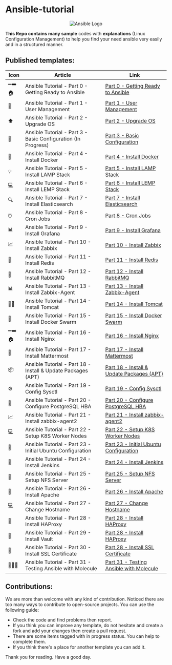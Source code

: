# Ansible-tutorial

<p align="center">
 <img alt="Ansible Logo" src="image/banner.png">
</p>

**This Repo contains many sample** codes with **explanations** (Linux Configuration Management) to help you find your need ansible very easily and in a structured manner.

## Published templates:

| Icon   | Article                                                       | Link                                                                      |
| ------ | ------------------------------------------------------------- | ------------------------------------------------------------------------- |
| ➖➡️🏠 | Ansible Tutorial - Part 0 - Getting Ready to Ansible          | [Part 0 - Getting Ready to Ansible](./part00-getting-ready/)              |
| 🔑     | Ansible Tutorial - Part 1 - User Management                   | [Part 1 - User Management](./part01-create-user/)                         |
| ⬆️     | Ansible Tutorial - Part 2 - Upgrade OS                        | [Part 2 - Upgrade OS](./part02-update-linux/)                             |
| 🚧     | Ansible Tutorial - Part 3 - Basic Configuration (In Progress) | [Part 3 - Basic Configuration](#)                                         |
| 🐳     | Ansible Tutorial - Part 4 - Install Docker                    | [Part 4 - Install Docker](./part04-docker-install/)                       |
| 💡     | Ansible Tutorial - Part 5 - Install LAMP Stack                | [Part 5 - Install LAMP Stack](./part05-lamp-stack-install/)               |
| 💻     | Ansible Tutorial - Part 6 - Install LEMP Stack                | [Part 6 - Install LEMP Stack](./part06-lemp-stack-install)                |
| 🔍     | Ansible Tutorial - Part 7 - Install Elasticsearch             | [Part 7 - Install Elasticsearch](./part07-elasticsearch-install/)         |
| ⏰     | Ansible Tutorial - Part 8 - Cron Jobs                         | [Part 8 - Cron Jobs](./part08-create-cronjob/)                            |
| 📊     | Ansible Tutorial - Part 9 - Install Grafana                   | [Part 9 - Install Grafana](./part09-grafana-install)                      |
| 📈     | Ansible Tutorial - Part 10 - Install Zabbix                   | [Part 10 - Install Zabbix](./part10-zabbix-install)                       |
| 🔄     | Ansible Tutorial - Part 11 - Install Redis                    | [Part 11 - Install Redis](./part11-redis-install)                         |
| 🐇     | Ansible Tutorial - Part 12 - Install RabbitMQ                 | [Part 12 - Install RabbitMQ](./part12-rabbitmq-install)                   |
| 📊     | Ansible Tutorial - Part 13 - Install Zabbix-Agent             | [Part 13 - Install Zabbix-Agent](./part13-zabbix-agent-install)           |
| 🌴😺   | Ansible Tutorial - Part 14 - Install Tomcat                   | [Part 14 - Install Tomcat](./part14-tomcat-install)                       |
| 🐳     | Ansible Tutorial - Part 15 - Install Docker Swarm             | [Part 15 - Install Docker Swarm](./part15-docker-swarm-install)           |
| ➖➡️🏠 | Ansible Tutorial - Part 16 - Install Nginx                    | [Part 16 - Install Nginx](./part16-nginx-install)                         |
| 💬     | Ansible Tutorial - Part 17 - Install Mattermost               | [Part 17 - Install Mattermost](./part17-mattermost-install)               |
| 📦     | Ansible Tutorial - Part 18 - Install & Update Packages (APT)  | [Part 18 - Install & Update Packages (APT)](./part18-package-manager/)    |
| ⚙️     | Ansible Tutorial - Part 19 - Config Sysctl                    | [Part 19 - Config Sysctl](./part19-config-sysctl/)                        |
| 🐘     | Ansible Tutorial - Part 20 - Configure PostgreSQL HBA         | [Part 20 - Configure PostgreSQL HBA](./part20-config-pg-hba/)             |
| 📈     | Ansible Tutorial - Part 21 - Install zabbix-agent2            | [Part 21 - Install zabbix-agent2](./part21-zabbix-agent2/)            |
| 💻     | Ansible Tutorial - Part 22 - Setup K8S Worker Nodes           | [Part 22 - Setup K8S Worker Nodes](./part22-k8s-worker-init/)             |
| 🔧     | Ansible Tutorial - Part 23 - Initial Ubuntu Configuration     | [Part 23 - Initial Ubuntu Configuration](./part23-config-os_ubuntu-init/) |
| 🚦     | Ansible Tutorial - Part 24 - Install Jenkins                  | [Part 24 - Install Jenkins](./part24-jenkins-jcasc/)                      |
| 📂     | Ansible Tutorial - Part 25 - Setup NFS Server                 | [Part 25 - Setup NFS Server](./part25-setup-nfs-server/)                  |
| 🏢     | Ansible Tutorial - Part 26 - Install Apache                   | [Part 26 - Install Apache](./part26-apache-install/)                      |
| 💻     | Ansible Tutorial - Part 27 - Change Hostname                  | [Part 27 - Change Hostname](./part27-change-hostname/)                    |
| 🚀     | Ansible Tutorial - Part 28 - Install HAProxy                  | [Part 28 - Install HAProxy](./part28-haproxy-install/)                    |
| 🚀     | Ansible Tutorial - Part 29 - Install Vault                 | [Part 28 - Install HAProxy](./part29-vault/)                    |
| 🚀     | Ansible Tutorial - Part 30 - Install SSL Certificate                  | [Part 28 - Install SSL Certificate](./part30-ssl-certification-with-nginx/)                    |
| 👨🏽‍🔬     | Ansible Tutorial - Part 31 - Testing Ansible with Molecule              | [Part 31 - Testing Ansible with Molecule](./part31-testing-ansible-molecule/)  |
## Contributions:

We are more than welcome with any kind of contribution. Noticed there are too many ways to contribute to open-source projects. You can use the following guide:

- Check the code and find problems then report.
- If you think you can improve any template, do not hesitate and create a fork and add your changes then create a pull request.
- There are some items tagged with in progress status. You can help to complete them.
- If you think there's a place for another template you can add it.

Thank you for reading. Have a good day.
